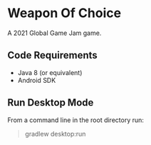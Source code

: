 # Weapon Of Choice
A 2021 Global Game Jam game.

## Code Requirements
* Java 8 (or equivalent)
* Android SDK

## Run Desktop Mode
From a command line in the root directory run:
>gradlew desktop:run
